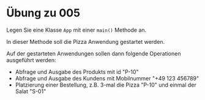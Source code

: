 # Übung zu 005

Legen Sie eine Klasse `App` mit einer `main()` Methode an.

In dieser Methode soll die Pizza Anwendung gestartet werden.

Auf der gestarteten Anwendungen sollen dann folgende Operationen ausgeführt werden:

* Abfrage und Ausgabe des Produkts mit id "P-10"
* Abfrage und Ausgabe des Kundens mit Mobilnummer "+49 123 456789"
* Platzierung einer Bestellung, z.B. 3-mal die Pizza "P-10" und einmal der Salat "S-01"